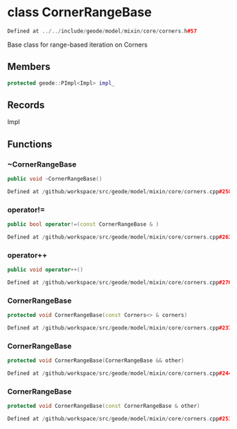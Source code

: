 # class CornerRangeBase

```cpp
Defined at ../../include/geode/model/mixin/core/corners.h#57
```

 Base class for range-based iteration on Corners



## Members

```cpp
protected geode::PImpl<Impl> impl_

```



## Records

Impl



## Functions

### ~CornerRangeBase

```cpp
public void ~CornerRangeBase()
```

```cpp
Defined at /github/workspace/src/geode/model/mixin/core/corners.cpp#258
```

### operator!=

```cpp
public bool operator!=(const CornerRangeBase & )
```

```cpp
Defined at /github/workspace/src/geode/model/mixin/core/corners.cpp#263
```

### operator++

```cpp
public void operator++()
```

```cpp
Defined at /github/workspace/src/geode/model/mixin/core/corners.cpp#270
```

### CornerRangeBase

```cpp
protected void CornerRangeBase(const Corners<> & corners)
```

```cpp
Defined at /github/workspace/src/geode/model/mixin/core/corners.cpp#237
```

### CornerRangeBase

```cpp
protected void CornerRangeBase(CornerRangeBase && other)
```

```cpp
Defined at /github/workspace/src/geode/model/mixin/core/corners.cpp#244
```

### CornerRangeBase

```cpp
protected void CornerRangeBase(const CornerRangeBase & other)
```

```cpp
Defined at /github/workspace/src/geode/model/mixin/core/corners.cpp#251
```




